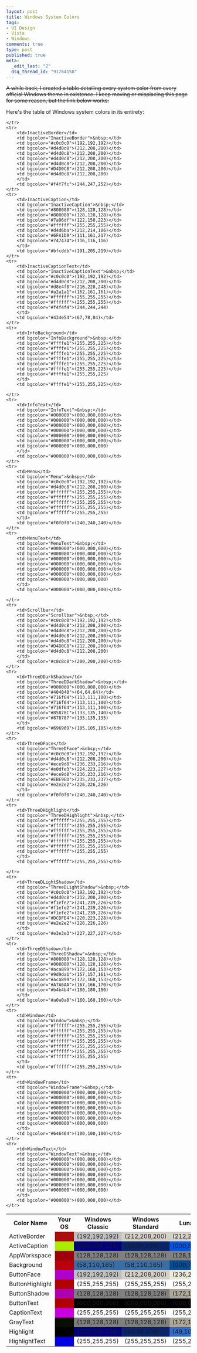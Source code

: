 ```yaml
--- 
layout: post
title: Windows System Colors
tags: 
- UI Design
- Vista
- Windows
comments: true
type: post
published: true
meta: 
  _edit_last: "2"
  dsq_thread_id: "91764158"
---
```

<del datetime="2009-11-09T22:13:32+00:00">A while back, I created a table detailing every system color from every official Windows theme in existence. I keep moving or misplacing this page for some reason, but the link below works:
</del>

Here's the table of Windows system colors in its entirety:

<table style="width: 100%">
	<tr>
		<th>Color Name</th>
		<th>Your OS</th>
		<th>Windows Classic</th>
		<th>Windows Standard</th>
		<th>Luna Blue</th>
		<th>Luna Silver</th>
		<th>Luna Olive</th>
		<th>Royale</th>
    <th>Zune</th>
		<th>Vista Aero</th>
	</tr>
	<tr>
		<td>ActiveBorder</td>
		<td bgcolor="ActiveBorder">&nbsp;</td>
		<td bgcolor="#c0c0c0">(192,192,192)</td>
		<td bgcolor="#d4d0c8">(212,208,200)</td>
		<td bgcolor="#d4d0c8">(212,208,200)</td>
		<td bgcolor="#d4d0c8">(212,208,200)</td>
		<td bgcolor="#d4d0c8">(212,208,200)</td>
		<td bgcolor="#D4D0C8">(212,208,200)</td>
        <td bgcolor="#d4d0c8">
            (212,208,200)</td>
		<td bgcolor="#b4b4b4">(180,180,180)</td>
	</tr>
	<tr>
		<td>ActiveCaption</td>
		<td bgcolor="ActiveCaption">&nbsp;</td>
		<td bgcolor="#000080">(000,000,128)</td>
		<td bgcolor="#0a246a">(10,36,106)</td>
		<td bgcolor="#0054e3">(000,84,227)</td>
		<td bgcolor="#c0c0c0">(192,192,192)</td>
		<td bgcolor="#8ba169">(139,161,105)</td>
		<td bgcolor="#335EA8">(51,94,168)</td>
        <td bgcolor="#343434">
            (52,52,52)</td>
		<td bgcolor="#99b4d1">(153,180,209)</td>
	</tr>
	<tr>
		<td>AppWorkspace</td>
		<td bgcolor="AppWorkspace">&nbsp;</td>
		<td bgcolor="#808080">(128,128,128)</td>
		<td bgcolor="#808080">(128,128,128)</td>
		<td bgcolor="#808080">(128,128,128)</td>
		<td bgcolor="#808080">(128,128,128)</td>
		<td bgcolor="#808080">(128,128,128)</td>
		<td bgcolor="#808080">(128,128,128)</td>
        <td bgcolor="#808080">
            (128,128,128)</td>
		<td bgcolor="#ababab">(171,171,171)</td>
	</tr>
	<tr>
		<td>Background</td>
		<td bgcolor="Background">&nbsp;</td>
		<td bgcolor="#3a6ea5">(58,110,165)</td>
		<td bgcolor="#3a6ea5">(58,110,165)</td>
		<td bgcolor="#004e98">(000,78,152)</td>
		<td bgcolor="#585768">(88,87,104)</td>
		<td bgcolor="#9dacbd">(157,172,189)</td>
		<td bgcolor="#000040">(000,000,064)</td>
        <td bgcolor="#1a1a1a">
            (26,26,26)</td>
		<td bgcolor="#000000">(000,000,000)</td>
	</tr>
	<tr>
		<td>ButtonFace</td>
		<td bgcolor="ButtonFace">&nbsp;</td>
		<td bgcolor="#c0c0c0">(192,192,192)</td>
		<td bgcolor="#d4d0c8">(212,208,200)</td>
		<td bgcolor="#ece9d8">(236,233,216)</td>
		<td bgcolor="#e0dfe3">(224,223,227)</td>
		<td bgcolor="#ece9d8">(236,233,216)</td>
		<td bgcolor="#EBE9ED">(235,233,237)</td>
        <td bgcolor="#e2e2e2">
            (226,226,226)</td>
		<td bgcolor="#f0f0f0">(240,240,240)</td>
	</tr>
	<tr>
		<td>ButtonHighlight</td>
		<td bgcolor="ButtonHighlight">&nbsp;</td>
		<td bgcolor="#ffffff">(255,255,255)</td>
		<td bgcolor="#ffffff">(255,255,255)</td>
		<td bgcolor="#ffffff">(255,255,255)</td>
		<td bgcolor="#ffffff">(255,255,255)</td>
		<td bgcolor="#ffffff">(255,255,255)</td>
		<td bgcolor="#ffffff">(255,255,255)</td>
        <td bgcolor="#ffffff">
            (255,255,255)</td>
		<td bgcolor="#ffffff">(255,255,255)</td>
	</tr>
	<tr>
		<td>ButtonShadow</td>
		<td bgcolor="ButtonShadow">&nbsp;</td>
		<td bgcolor="#808080">(128,128,128)</td>
		<td bgcolor="#808080">(128,128,128)</td>
		<td bgcolor="#aca899">(172,168,153)</td>
		<td bgcolor="#9d9da1">(157,157,161)</td>
		<td bgcolor="#aca899">(172,168,153)</td>
		<td bgcolor="#A7A6AA">(167,166,170)</td>
        <td bgcolor="#b4b4b4">(180,180,180)
        </td>
		<td bgcolor="#a0a0a0">(160,160,160)</td>
	</tr>
	<tr>
		<td>ButtonText</td>
		<td bgcolor="ButtonText">&nbsp;</td>
		<td bgcolor="#000000">(000,000,000)</td>
		<td bgcolor="#000000">(000,000,000)</td>
		<td bgcolor="#000000">(000,000,000)</td>
		<td bgcolor="#000000">(000,000,000)</td>
		<td bgcolor="#000000">(000,000,000)</td>
		<td bgcolor="#000000">(000,000,000)</td>
        <td bgcolor="#000000">(000,000,000)
        </td>
		<td bgcolor="#000000">(000,000,000)</td>
	</tr>
	<tr>
		<td>CaptionText</td>
		<td bgcolor="CaptionText">&nbsp;</td>
		<td bgcolor="#ffffff">(255,255,255)</td>
		<td bgcolor="#ffffff">(255,255,255)</td>
		<td bgcolor="#ffffff">(255,255,255)</td>
		<td bgcolor="#0e1010">(14,16,16)</td>
		<td bgcolor="#ffffff">(255,255,255)</td>
		<td bgcolor="#ffffff">(255,255,255)</td>
        <td bgcolor="#ffffff">(255,255,255)
        </td>
		<td bgcolor="#000000">(000,000,000)</td>
	</tr>
	<tr>
		<td>GrayText</td>
		<td bgcolor="GrayText">&nbsp;</td>
		<td bgcolor="#808080">(128,128,128)</td>
		<td bgcolor="#808080">(128,128,128)</td>
		<td bgcolor="#aca899">(172,168,153)</td>
		<td bgcolor="#aca899">(172,168,153)</td>
		<td bgcolor="#aca899">(172,168,153)</td>
		<td bgcolor="#A7A6AA">(167,166,170)</td>
        <td bgcolor="#646464">(100,100,100)
        </td>
		<td bgcolor="#808080">(128,128,128)</td>
	</tr>
	<tr>
		<td>Highlight</td>
		<td bgcolor="Highlight">&nbsp;</td>
		<td bgcolor="#000080">(000,000,128)</td>
		<td bgcolor="#0a246a">(10,36,106)</td>
		<td bgcolor="#316ac5">(49,106,197)</td>
		<td bgcolor="#b2b4bf">(178,180,191)</td>
		<td bgcolor="#93a070">(147,160,112)</td>
		<td bgcolor="#335EA8">(51,94,168)</td>
        <td bgcolor="#bebebe">(190,190,190)
        </td>
		<td bgcolor="#3399ff">(51,153,255)</td>
	</tr>
	<tr>
		<td>HighlightText</td>
		<td bgcolor="HighlightText">&nbsp;</td>
		<td bgcolor="#ffffff">(255,255,255)</td>
		<td bgcolor="#ffffff">(255,255,255)</td>
		<td bgcolor="#ffffff">(255,255,255)</td>
		<td bgcolor="#ffffff">(255,255,255)</td>
		<td bgcolor="#ffffff">(255,255,255)</td>
		<td bgcolor="#ffffff">(255,255,255)</td>
        <td bgcolor="#000000">(000,000,000)
        </td>
		<td bgcolor="#ffffff">(255,255,255)</td>

	</tr>
	<tr>
		<td>InactiveBorder</td>
		<td bgcolor="InactiveBorder">&nbsp;</td>
		<td bgcolor="#c0c0c0">(192,192,192)</td>
		<td bgcolor="#d4d0c8">(212,208,200)</td>
		<td bgcolor="#d4d0c8">(212,208,200)</td>
		<td bgcolor="#d4d0c8">(212,208,200)</td>
		<td bgcolor="#d4d0c8">(212,208,200)</td>
		<td bgcolor="#D4D0C8">(212,208,200)</td>
        <td bgcolor="#d4d0c8">(212,208,200)
        </td>
		<td bgcolor="#f4f7fc">(244,247,252)</td>
	</tr>
	<tr>
		<td>InactiveCaption</td>
		<td bgcolor="InactiveCaption">&nbsp;</td>
		<td bgcolor="#808080">(128,128,128)</td>
		<td bgcolor="#808080">(128,128,128)</td>
		<td bgcolor="#7a96df">(122,150,223)</td>
		<td bgcolor="#ffffff">(255,255,255)</td>
		<td bgcolor="#d4d6ba">(212,214,186)</td>
		<td bgcolor="#6FA1D9">(111,161,217)</td>
        <td bgcolor="#747474">(116,116,116)
        </td>
		<td bgcolor="#bfcddb">(191,205,219)</td>
	</tr>
	<tr>
		<td>InactiveCaptionText</td>
		<td bgcolor="InactiveCaptionText">&nbsp;</td>
		<td bgcolor="#c0c0c0">(192,192,192)</td>
		<td bgcolor="#d4d0c8">(212,208,200)</td>
		<td bgcolor="#d8e4f8">(216,228,248)</td>
		<td bgcolor="#a2a1a1">(162,161,161)</td>
		<td bgcolor="#ffffff">(255,255,255)</td>
		<td bgcolor="#ffffff">(255,255,255)</td>
        <td bgcolor="#f4f4f4">(244,244,244)
        </td>
		<td bgcolor="#434e54">(67,78,84)</td>
	</tr>
	<tr>
		<td>InfoBackground</td>
		<td bgcolor="InfoBackground">&nbsp;</td>
		<td bgcolor="#ffffe1">(255,255,225)</td>
		<td bgcolor="#ffffe1">(255,255,225)</td>
		<td bgcolor="#ffffe1">(255,255,225)</td>
		<td bgcolor="#ffffe1">(255,255,225)</td>
		<td bgcolor="#ffffe1">(255,255,225)</td>
		<td bgcolor="#ffffe1">(255,255,225)</td>
        <td bgcolor="#ffffe1">(255,255,225)
        </td>
		<td bgcolor="#ffffe1">(255,255,225)</td>

	</tr>
	<tr>
		<td>InfoText</td>
		<td bgcolor="InfoText">&nbsp;</td>
		<td bgcolor="#000000">(000,000,000)</td>
		<td bgcolor="#000000">(000,000,000)</td>
		<td bgcolor="#000000">(000,000,000)</td>
		<td bgcolor="#000000">(000,000,000)</td>
		<td bgcolor="#000000">(000,000,000)</td>
		<td bgcolor="#000000">(000,000,000)</td>
        <td bgcolor="#000000">(000,000,000)
        </td>
		<td bgcolor="#000000">(000,000,000)</td>
	</tr>
	<tr>
		<td>Menu</td>
		<td bgcolor="Menu">&nbsp;</td>
		<td bgcolor="#c0c0c0">(192,192,192)</td>
		<td bgcolor="#d4d0c8">(212,208,200)</td>
		<td bgcolor="#ffffff">(255,255,255)</td>
		<td bgcolor="#ffffff">(255,255,255)</td>
		<td bgcolor="#ffffff">(255,255,255)</td>
		<td bgcolor="#ffffff">(255,255,255)</td>
        <td bgcolor="#ffffff">(255,255,255)
        </td>
		<td bgcolor="#f0f0f0">(240,240,240)</td>
	</tr>
	<tr>
		<td>MenuText</td>
		<td bgcolor="MenuText">&nbsp;</td>
		<td bgcolor="#000000">(000,000,000)</td>
		<td bgcolor="#000000">(000,000,000)</td>
		<td bgcolor="#000000">(000,000,000)</td>
		<td bgcolor="#000000">(000,000,000)</td>
		<td bgcolor="#000000">(000,000,000)</td>
		<td bgcolor="#000000">(000,000,000)</td>
        <td bgcolor="#000000">(000,000,000)
        </td>
		<td bgcolor="#000000">(000,000,000)</td>

	</tr>
	<tr>
		<td>Scrollbar</td>
		<td bgcolor="Scrollbar">&nbsp;</td>
		<td bgcolor="#c0c0c0">(192,192,192)</td>
		<td bgcolor="#d4d0c8">(212,208,200)</td>
		<td bgcolor="#d4d0c8">(212,208,200)</td>
		<td bgcolor="#d4d0c8">(212,208,200)</td>
		<td bgcolor="#d4d0c8">(212,208,200)</td>
		<td bgcolor="#D4D0C8">(212,208,200)</td>
        <td bgcolor="#d4d0c8">(212,208,200)
        </td>
		<td bgcolor="#c8c8c8">(200,200,200)</td>
	</tr>
	<tr>
		<td>ThreeDDarkShadow</td>
		<td bgcolor="ThreeDDarkShadow">&nbsp;</td>
		<td bgcolor="#000000">(000,000,000)</td>
		<td bgcolor="#404040">(64,64,64)</td>
		<td bgcolor="#716f64">(113,111,100)</td>
		<td bgcolor="#716f64">(113,111,100)</td>
		<td bgcolor="#716f64">(113,111,100)</td>
		<td bgcolor="#85878C">(133,135,140)</td>
        <td bgcolor="#878787">(135,135,135)
        </td>
		<td bgcolor="#696969">(105,105,105)</td>
	</tr>
	<tr>
		<td>ThreeDFace</td>
		<td bgcolor="ThreeDFace">&nbsp;</td>
		<td bgcolor="#c0c0c0">(192,192,192)</td>
		<td bgcolor="#d4d0c8">(212,208,200)</td>
		<td bgcolor="#ece9d8">(236,233,216)</td>
		<td bgcolor="#e0dfe3">(224,223,227)</td>
		<td bgcolor="#ece9d8">(236,233,216)</td>
		<td bgcolor="#EBE9ED">(235,233,237)</td>
        <td bgcolor="#e2e2e2">(226,226,226)
        </td>
		<td bgcolor="#f0f0f0">(240,240,240)</td>
	</tr>
	<tr>
		<td>ThreeDHighlight</td>
		<td bgcolor="ThreeDHighlight">&nbsp;</td>
		<td bgcolor="#ffffff">(255,255,255)</td>
		<td bgcolor="#ffffff">(255,255,255)</td>
		<td bgcolor="#ffffff">(255,255,255)</td>
		<td bgcolor="#ffffff">(255,255,255)</td>
		<td bgcolor="#ffffff">(255,255,255)</td>
		<td bgcolor="#ffffff">(255,255,255)</td>
        <td bgcolor="#ffffff">(255,255,255)
        </td>
		<td bgcolor="#ffffff">(255,255,255)</td>

	</tr>
	<tr>
		<td>ThreeDLightShadow</td>
		<td bgcolor="ThreeDLightShadow">&nbsp;</td>
		<td bgcolor="#c0c0c0">(192,192,192)</td>
		<td bgcolor="#d4d0c8">(212,208,200)</td>
		<td bgcolor="#f1efe2">(241,239,226)</td>
		<td bgcolor="#f1efe2">(241,239,226)</td>
		<td bgcolor="#f1efe2">(241,239,226)</td>
		<td bgcolor="#DCDFE4">(220,223,228)</td>
        <td bgcolor="#e2e2e2">(226,226,226)
        </td>
		<td bgcolor="#e3e3e3">(227,227,227)</td>
	</tr>
	<tr>
		<td>ThreeDShadow</td>
		<td bgcolor="ThreeDShadow">&nbsp;</td>
		<td bgcolor="#808080">(128,128,128)</td>
		<td bgcolor="#808080">(128,128,128)</td>
		<td bgcolor="#aca899">(172,168,153)</td>
		<td bgcolor="#9d9da1">(157,157,161)</td>
		<td bgcolor="#aca899">(172,168,153)</td>
		<td bgcolor="#A7A6AA">(167,166,170)</td>
        <td bgcolor="#b4b4b4">(180,180,180)
        </td>
		<td bgcolor="#a0a0a0">(160,160,160)</td>
	</tr>
	<tr>
		<td>Window</td>
		<td bgcolor="Window">&nbsp;</td>
		<td bgcolor="#ffffff">(255,255,255)</td>
		<td bgcolor="#ffffff">(255,255,255)</td>
		<td bgcolor="#ffffff">(255,255,255)</td>
		<td bgcolor="#ffffff">(255,255,255)</td>
		<td bgcolor="#ffffff">(255,255,255)</td>
		<td bgcolor="#ffffff">(255,255,255)</td>
        <td bgcolor="#ffffff">(255,255,255)
        </td>
		<td bgcolor="#ffffff">(255,255,255)</td>	
	</tr>
	<tr>
		<td>WindowFrame</td>
		<td bgcolor="WindowFrame">&nbsp;</td>
		<td bgcolor="#000000">(000,000,000)</td>
		<td bgcolor="#000000">(000,000,000)</td>
		<td bgcolor="#000000">(000,000,000)</td>
		<td bgcolor="#000000">(000,000,000)</td>
		<td bgcolor="#000000">(000,000,000)</td>
		<td bgcolor="#000000">(000,000,000)</td>
        <td bgcolor="#000000">(000,000,000)
        </td>
		<td bgcolor="#646464">(100,100,100)</td>
	</tr>
	<tr>
		<td>WindowText</td>
		<td bgcolor="WindowText">&nbsp;</td>
		<td bgcolor="#000000">(000,000,000)</td>
		<td bgcolor="#000000">(000,000,000)</td>
		<td bgcolor="#000000">(000,000,000)</td>
		<td bgcolor="#000000">(000,000,000)</td>
		<td bgcolor="#000000">(000,000,000)</td>
		<td bgcolor="#000000">(000,000,000)</td>
        <td bgcolor="#000000">(000,000,000)
        </td>
		<td bgcolor="#000000">(000,000,000)</td>
	</tr>
</table>
